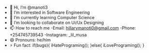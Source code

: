 - 👋 Hi, I’m @manoti3
- 👀 I’m interested in Software Engineering
- 🌱 I’m currently learning Computer Science
- 💞️ I’m looking to collaborate on Ui/Ux Designing
- 📫 How to reach me
-Email: hillarymanoti0@gmail.com
-Phone: +254745739543
-Instagram: _lil_musa
- 😄 Pronouns: he/him
- ⚡ Fun fact: if(bugs){
              iHatePrograming();
              }else{
              iLovePrograming();
              }

<!---
manoti3/manoti3 is a ✨ special ✨ repository because its `README.md` (this file) appears on your GitHub profile.
You can click the Preview link to take a look at your changes.
--->
